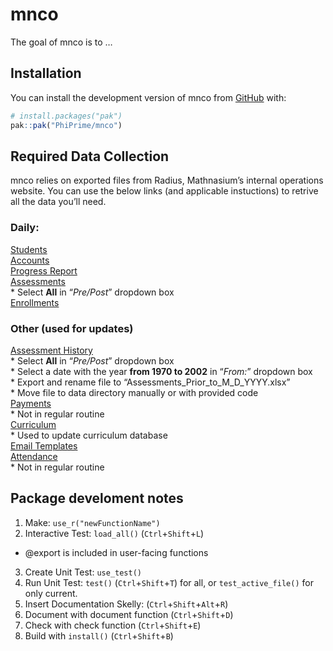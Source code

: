 
<!-- README.md is generated from README.Rmd. Please edit that file -->

# mnco

<!-- badges: start -->
<!-- badges: end -->

The goal of mnco is to …

## Installation

You can install the development version of mnco from
[GitHub](https://github.com/) with:

``` r
# install.packages("pak")
pak::pak("PhiPrime/mnco")
```

## Required Data Collection

mnco relies on exported files from Radius, Mathnasium’s internal
operations website. You can use the below links (and applicable
instuctions) to retrive all the data you’ll need.

### Daily:

[Students](https://radius.mathnasium.com/Student)  
[Accounts](https://radius.mathnasium.com/CustomerAccount)  
[Progress
Report](https://radius.mathnasium.com/ProgressReportManager/CurrentBatchDetail)  
[Assessments](https://radius.mathnasium.com/AssessmentReport)  
\* Select **All** in “*Pre/Post*” dropdown box  
[Enrollments](https://radius.mathnasium.com/Enrollment/EnrollmentReport)

### Other (used for updates)

[Assessment History](https://radius.mathnasium.com/AssessmentReport)  
\* Select **All** in “*Pre/Post*” dropdown box  
\* Select a date with the year **from 1970 to 2002** in “*From:*”
dropdown box  
\* Export and rename file to “Assessments_Prior_to_M_D_YYYY.xlsx”  
\* Move file to data directory manually or with provided code  
[Payments](https://radius.mathnasium.com/Payment)  
\* Not in regular routine  
[Curriculum](https://radius.mathnasium.com/CurriculumManager/CurriculumSearch)  
\* Used to update curriculum database  
[Email Templates](https://radius.mathnasium.com/EmailTemplate)  
[Attendance](https://radius.mathnasium.com/StudentAttendanceMonthlyReport)  
\* Not in regular routine

## Package develoment notes

1)  Make: `use_r("newFunctionName")`  
2)  Interactive Test: `load_all()` (`Ctrl`+`Shift`+`L`)  

- @export is included in user-facing functions  

3)  Create Unit Test: `use_test()`  
4)  Run Unit Test: `test()` (`Ctrl`+`Shift`+`T`) for all, or
    `test_active_file()` for only current.  
5)  Insert Documentation Skelly: (`Ctrl`+`Shift`+`Alt`+`R`)  
6)  Document with document function (`Ctrl`+`Shift`+`D`)  
7)  Check with check function (`Ctrl`+`Shift`+`E`)  
8)  Build with `install()` (`Ctrl`+`Shift`+`B`)

